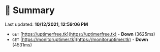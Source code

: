 # 📖 Summary
Last updated: **10/12/2021, 12:59:06 PM**

- `GET` [https://uptimerfree.tk](https://uptimerfree.tk) - **Down** (3625ms)
- `GET` [https://monitoruptimer.tk](https://monitoruptimer.tk) - **Down** (4531ms)
